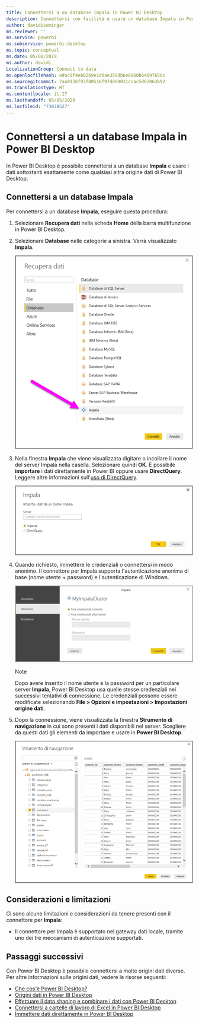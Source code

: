 ```yaml
---
title: Connettersi a un database Impala in Power BI Desktop
description: Connettersi con facilità e usare un database Impala in Power BI Desktop
author: davidiseminger
ms.reviewer: ''
ms.service: powerbi
ms.subservice: powerbi-desktop
ms.topic: conceptual
ms.date: 05/08/2019
ms.author: davidi
LocalizationGroup: Connect to data
ms.openlocfilehash: edac9f4eb0269e1d6ae359db6e8060b64697658c
ms.sourcegitcommit: 7aa0136f93f88516f97ddd8031ccac5d07863b92
ms.translationtype: HT
ms.contentlocale: it-IT
ms.lasthandoff: 05/05/2020
ms.locfileid: "73878527"
---
```

# <a name="connect-to-an-impala-database-in-power-bi-desktop"></a>Connettersi a un database Impala in Power BI Desktop
In Power BI Desktop è possibile connettersi a un database **Impala** e usare i dati sottostanti esattamente come qualsiasi altra origine dati di Power BI Desktop.

## <a name="connect-to-an-impala-database"></a>Connettersi a un database Impala
Per connettersi a un database **Impala**, eseguire questa procedura: 

1. Selezionare **Recupera dati** nella scheda **Home** della barra multifunzione in Power BI Desktop. 

2. Selezionare **Database** nelle categorie a sinistra. Verrà visualizzato **Impala**.

    ![Recuperare i dati](media/desktop-connect-impala/connect_impala_2.png)

3. Nella finestra **Impala** che viene visualizzata digitare o incollare il nome del server Impala nella casella. Selezionare quindi **OK**. È possibile **importare** i dati direttamente in Power BI oppure usare **DirectQuery**. Leggere altre informazioni sull'[uso di DirectQuery](desktop-use-directquery.md).

    ![Finestra Impala](media/desktop-connect-impala/connect_impala_3a.png)

4. Quando richiesto, immettere le credenziali o connettersi in modo anonimo. Il connettore per Impala supporta l'autenticazione anonima di base (nome utente + password) e l'autenticazione di Windows.

    ![Connettore per Impala](media/desktop-connect-impala/connect_impala_4.png)

    > [!NOTE]
    > Dopo avere inserito il nome utente e la password per un particolare server **Impala**, Power BI Desktop usa quelle stesse credenziali nei successivi tentativi di connessione. Le credenziali possono essere modificate selezionando **File > Opzioni e impostazioni > Impostazioni origine dati**.


5. Dopo la connessione, viene visualizzata la finestra **Strumento di navigazione** in cui sono presenti i dati disponibili nel server. Scegliere da questi dati gli elementi da importare e usare in **Power BI Desktop**.

    ![Finestra Strumento di navigazione](media/desktop-connect-impala/connect_impala_5.png)

## <a name="considerations-and-limitations"></a>Considerazioni e limitazioni
Ci sono alcune limitazioni e considerazioni da tenere presenti con il connettore per **Impala**:

* Il connettore per Impala è supportato nel gateway dati locale, tramite uno dei tre meccanismi di autenticazione supportati.

## <a name="next-steps"></a>Passaggi successivi
Con Power BI Desktop è possibile connettersi a molte origini dati diverse. Per altre informazioni sulle origini dati, vedere le risorse seguenti:

* [Che cos'è Power BI Desktop?](desktop-what-is-desktop.md)
* [Origini dati in Power BI Desktop](desktop-data-sources.md)
* [Effettuare il data shaping e combinare i dati con Power BI Desktop](desktop-shape-and-combine-data.md)
* [Connettersi a cartelle di lavoro di Excel in Power BI Desktop](desktop-connect-excel.md)   
* [Immettere dati direttamente in Power BI Desktop](desktop-enter-data-directly-into-desktop.md)   

